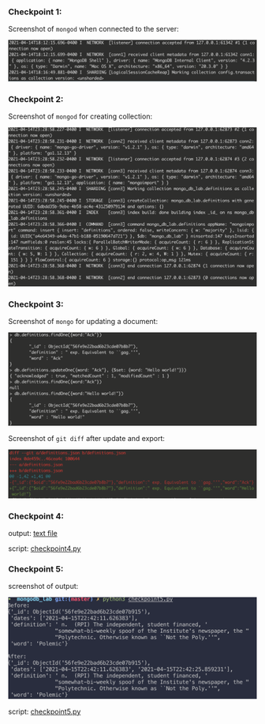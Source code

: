 ### Checkpoint 1:

Screenshot of `mongod` when connected to the server:

![](message.png)

### Checkpoint 2:

Screenshot of `mongod` for creating collection:

![](create_collection.png)

### Checkpoint 3:

Screenshot of `mongo` for updating a document:

![](update_one.png)

Screenshot of `git diff` after update and export:

![](hello_world.png)

### Checkpoint 4:

output: [text file](4.txt)

script: [checkpoint4.py](checkpoint4.py)

### Checkpoint 5:

screenshot of output:

![](random.png)

script: [checkpoint5.py](checkpoint5.py)
